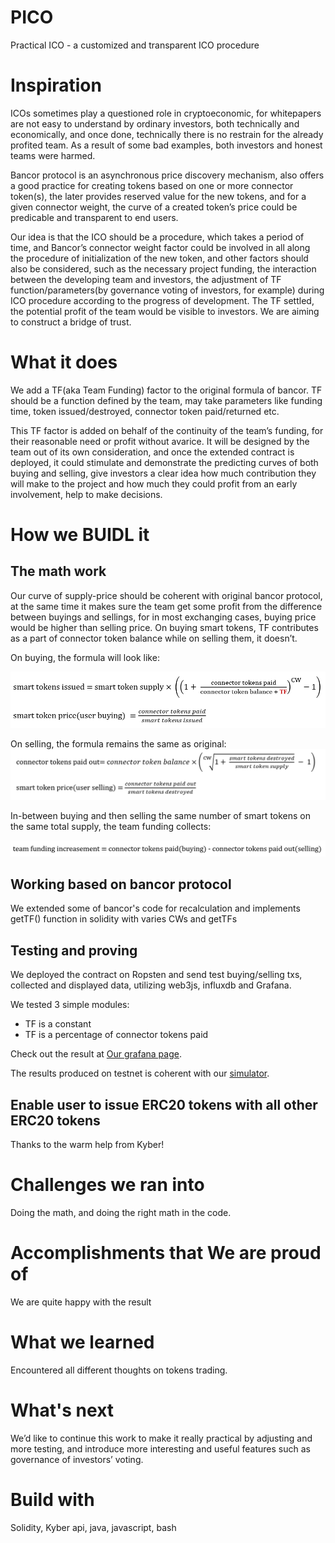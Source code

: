 ﻿# PICO
Practical ICO - a customized and transparent ICO procedure

# Inspiration
ICOs sometimes play a questioned role in cryptoeconomic, for whitepapers are not easy to understand by ordinary investors, both technically and economically, and once done, technically there is no restrain for the already profited team. As a result of some bad examples, both investors and honest teams were harmed.

Bancor protocol is an asynchronous price discovery mechanism, also offers a good practice for creating tokens based on one or more connector token(s), the later provides reserved value for the new tokens, and for a given connector weight, the curve of a created token’s price could be predicable and transparent to end users.

Our idea is that the ICO should be a procedure, which takes a period of time, and Bancor’s connector weight factor could be involved in all along the procedure of initialization of the new token, and other factors should also be considered, such as the necessary project funding, the interaction between the developing team and investors, the adjustment of TF function/parameters(by governance voting of investors, for example) during ICO procedure according to the progress of development. The TF settled, the potential profit of the team would be visible to investors. We are aiming to construct a bridge of trust.

# What it does
We add a TF(aka Team Funding) factor to the original formula of bancor. TF should be a function defined by the team, may take parameters like funding time, token issued/destroyed, connector token paid/returned etc. 

This TF factor is added on behalf of the continuity of the team’s funding, for their reasonable need or profit without avarice. It will be designed by the team out of its own consideration, and once the extended contract is deployed, it could stimulate and demonstrate the predicting curves of both buying and selling, give investors a clear idea how much contribution they will make to the project and how much they could profit from an early involvement, help to make decisions.

# How we BUIDL it
## The math work
Our curve of supply-price should be coherent with original bancor protocol, at the same time it makes sure the team get some profit from the difference between buyings and sellings, for in most exchanging cases, buying price would be higher than selling price. On buying smart tokens, TF contributes as a part of connector token balance while on selling them, it doesn’t.

On buying, the formula will look like:

![buying]( https://github.com/QOSGroup/pico/blob/master/static/buying.png?raw=true)

On selling, the formula remains the same as original:
![selling]( https://github.com/QOSGroup/pico/blob/master/static/selling.png?raw=true)

In-between buying and then selling the same number of smart tokens on the same total supply, the team funding collects:

![TF_inc]( https://github.com/QOSGroup/pico/blob/master/static/TF_inc.png?raw=true)

## Working based on bancor protocol
We extended some of bancor's code for recalculation and implements getTF() function in solidity with varies CWs and getTFs

## Testing and proving
We deployed the contract on Ropsten and send test buying/selling txs, collected and displayed data, utilizing web3js, influxdb and Grafana.

We tested 3 simple modules:
* TF is a constant
* TF is a percentage of connector tokens paid

Check out the result at [Our grafana page](http://18.144.37.250/d/Z5Kv-HPiz/pico?orgId=1).

The results produced on testnet is coherent with our [simulator](http://18.144.37.250:8080/simulator.html).

## Enable user to issue ERC20 tokens with all other ERC20 tokens
Thanks to the warm help from Kyber!

# Challenges we ran into
Doing the math, and doing the right math in the code.

# Accomplishments that We are proud of
We are quite happy with the result

# What we learned
Encountered all different thoughts on tokens trading.

# What's next
We’d like to continue this work to make it really practical by adjusting and more testing, and introduce more interesting and useful features such as governance of investors’ voting.

# Build with
Solidity, Kyber api, java, javascript, bash
